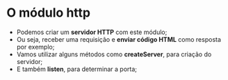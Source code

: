 # O módulo http

- Podemos criar um **servidor HTTP** com este módulo;
- Ou seja, receber uma requisição e **enviar código HTML** como resposta por exemplo;
- Vamos utilizar alguns métodos como **createServer**, para criação do servidor;
- E também **listen**, para determinar a porta;
